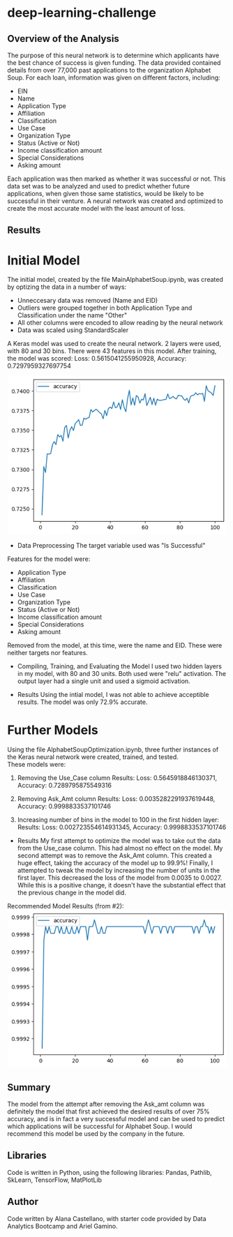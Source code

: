 # deep-learning-challenge

## Overview of the Analysis

The purpose of this neural network is to determine which applicants have the best chance of success is given funding.  The data provided contained details from over 77,000 past applications to the organization Alphabet Soup.  For each loan, information was given on different factors, including:
- EIN
- Name
- Application Type
- Affiliation
- Classification
- Use Case
- Organization Type
- Status (Active or Not)
- Income classification amount
- Special Considerations
- Asking amount

Each application was then marked as whether it was successful or not.  This data set was to be analyzed and used to predict whether future applications, when given those same statistics, would be likely to be successful in their venture.  A neural network was created and optimized to create the most accurate model with the least amount of loss. 

## Results

# Initial Model
The initial model, created by the file MainAlphabetSoup.ipynb, was created by optizing the data in a number of ways:
- Unneccesary data was removed (Name and EID)
- Outliers were grouped together in both Application Type and Classification under the name "Other"
- All other columns were encoded to allow reading by the neural network
- Data was scaled using StandardScaler

A Keras model was used to create the neural network.  2 layers were used, with 80 and 30 bins. There were 43 features in this model. 
After training, the model was scored:
Loss: 0.5615041255950928, Accuracy: 0.7297959327697754

![Initial Accuracy Graph](initial_accuracy.png)

* Data Preprocessing
The target variable used was "Is Successful"

Features for the model were:
- Application Type
- Affiliation
- Classification
- Use Case
- Organization Type
- Status (Active or Not)
- Income classification amount
- Special Considerations
- Asking amount

Removed from the model, at this time, were the name and EID. These were neither targets nor features. 

* Compiling, Training, and Evaluating the Model
I used two hidden layers in my model, with 80 and 30 units.  Both used were "relu" activation.  The output layer had a single unit and used a sigmoid activation. 

* Results 
Using the intial model, I was not able to achieve acceptible results.  The model was only 72.9% accurate. 

# Further Models
Using the file AlphabetSoupOptimization.ipynb, three further instances of the Keras neural network were created, trained, and tested.  
These models were:

1. Removing the Use_Case column
Results: 
Loss: 0.5645918846130371, Accuracy: 0.7289795875549316

2. Removing Ask_Amt column
Results:
Loss: 0.0035282291937619448, Accuracy: 0.9998833537101746

3. Increasing number of bins in the model to 100 in the first hidden layer:
Results:
Loss: 0.002723554614931345, Accuracy: 0.9998833537101746

* Results
My first attempt to optimize the model was to take out the data from the Use_case column.  This had almost no effect on the model.  My second attempt was to remove the Ask_Amt column.  This created a huge effect, taking the accuracy of the model up to 99.9%! Finally, I attempted to tweak the model by increasing the number of units in the first layer.  This decreased the loss of the model from 0.0035 to 0.0027. While this is a positive change, it doesn't have the substantial effect that the previous change in the model did. 

Recommended Model Results (from #2):
![Final Accuracy Graph](final_accuracy.png)

## Summary
The model from the attempt after removing the Ask_amt column was definitely the model that first achieved the desired results of over 75% accuracy, and is in fact a very successful model and can be used to predict which applications will be successful for Alphabet Soup. I would recommend this model be used by the company in the future. 

## Libraries 
Code is written in Python, using the following libraries: Pandas, Pathlib, SkLearn, TensorFlow, MatPlotLib

## Author
Code written by Alana Castellano, with starter code provided by Data Analytics Bootcamp and Ariel Gamino.



 